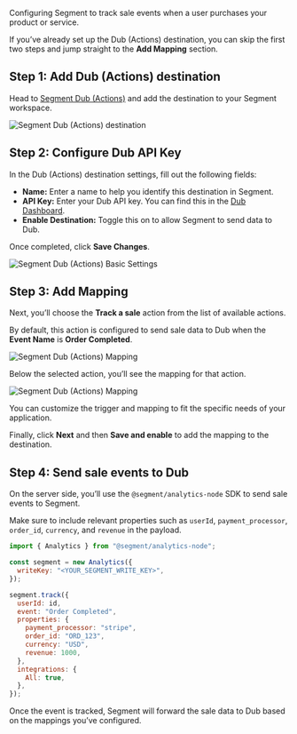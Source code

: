 Configuring Segment to track sale events when a user purchases your product or service.

If you’ve already set up the Dub (Actions) destination, you can skip the first two steps and jump straight to the **Add Mapping** section.

## Step 1: Add Dub (Actions) destination

Head to [Segment Dub (Actions)](https://app.segment.com/goto-my-workspace/destinations/catalog/actions-dub) and add the destination to your Segment workspace.

![Segment Dub (Actions) destination](https://mintlify.s3.us-west-1.amazonaws.com/dub/images/conversions/segment/segment-actions.png)

## Step 2: Configure Dub API Key

In the Dub (Actions) destination settings, fill out the following fields:

- **Name:** Enter a name to help you identify this destination in Segment.
- **API Key:** Enter your Dub API key. You can find this in the [Dub Dashboard](https://app.dub.co/settings/tokens).
- **Enable Destination:** Toggle this on to allow Segment to send data to Dub.

Once completed, click **Save Changes**.

![Segment Dub (Actions) Basic Settings](https://mintlify.s3.us-west-1.amazonaws.com/dub/images/conversions/segment/segment-basic-settings.png)

## Step 3: Add Mapping

Next, you’ll choose the **Track a sale** action from the list of available actions.

By default, this action is configured to send sale data to Dub when the **Event Name** is **Order Completed**.

![Segment Dub (Actions) Mapping](https://mintlify.s3.us-west-1.amazonaws.com/dub/images/conversions/segment/segment-track-sale-action.png)

Below the selected action, you’ll see the mapping for that action.

![Segment Dub (Actions) Mapping](https://mintlify.s3.us-west-1.amazonaws.com/dub/images/conversions/segment/segment-track-sale-mapping.png)

You can customize the trigger and mapping to fit the specific needs of your application.

Finally, click **Next** and then **Save and enable** to add the mapping to the destination.

## Step 4: Send sale events to Dub

On the server side, you’ll use the `@segment/analytics-node` SDK to send sale events to Segment.

Make sure to include relevant properties such as `userId`, `payment_processor`, `order_id`, `currency`, and `revenue` in the payload.

```javascript
import { Analytics } from "@segment/analytics-node";

const segment = new Analytics({
  writeKey: "<YOUR_SEGMENT_WRITE_KEY>",
});

segment.track({
  userId: id,
  event: "Order Completed",
  properties: {
    payment_processor: "stripe",
    order_id: "ORD_123",
    currency: "USD",
    revenue: 1000,
  },
  integrations: {
    All: true,
  },
});
```

Once the event is tracked, Segment will forward the sale data to Dub based on the mappings you’ve configured.
